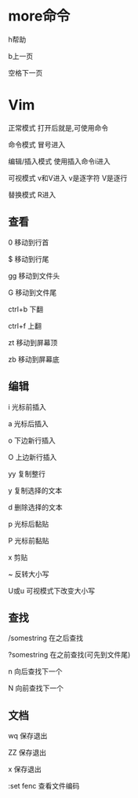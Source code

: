 # more命令

h帮助

b上一页

空格下一页

# Vim

正常模式	打开后就是,可使用命令

命令模式 冒号进入

编辑/插入模式	使用插入命令i进入

可视模式	v和V进入	v是逐字符 V是逐行

替换模式 R进入



## 查看

0	移动到行首

$	移动到行尾

gg	移动到文件头

G	移动到文件尾

ctrl+b	下翻

ctrl+f	上翻

zt	移动到屏幕顶

zb	移动到屏幕底

## 编辑

i	光标前插入

a	光标后插入

o	下边新行插入

O	上边新行插入

yy	复制整行

y	复制选择的文本

d	删除选择的文本

p	光标后黏贴

P	光标前黏贴

x	剪贴

~	反转大小写

U或u	可视模式下改变大小写

## 查找

/somestring	在之后查找

?somestring	在之前查找(可先到文件尾)

n	向后查找下一个

N	向前查找下一个

## 文档

wq		保存退出

ZZ		保存退出

x		保存退出

:set fenc 查看文件编码




